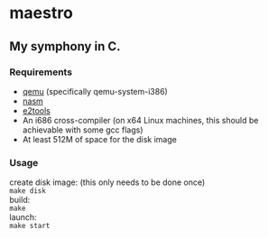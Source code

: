 # maestro

## My symphony in C.

### Requirements
- [qemu](https://www.qemu.org/) (specifically qemu-system-i386)
- [nasm](https://nasm.us/)
- [e2tools](https://github.com/e2tools/e2tools)
- An i686 cross-compiler (on x64 Linux machines, this should be achievable with some gcc flags)
- At least 512M of space for the disk image

### Usage
create disk image: (this only needs to be done once) \
`make disk` \
build: \
`make` \
launch: \
`make start`
